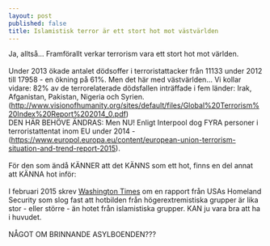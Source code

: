 ```yaml
---
layout: post
published: false
title: Islamistisk terror är ett stort hot mot västvärlden
---
```


Ja, alltså… Framförallt verkar terrorism vara ett stort hot mot världen.
<br><br>
Under 2013 ökade antalet dödsoffer i terroristattacker från 11133 under 2012 till 17958 - en ökning på 61%. Men det här med västvärlden... Vi kollar vidare:  82% av de terrorelaterade dödsfallen inträffade i fem länder: Irak, Afganistan, Pakistan, Nigeria och Syrien. (http://www.visionofhumanity.org/sites/default/files/Global%20Terrorism%20Index%20Report%202014_0.pdf)
<br>
DEN HÄR BEHÖVE ÄNDRAS: Men NU! Enligt Interpool dog FYRA personer i terroristattentat inom EU under 2014 - (https://www.europol.europa.eu/content/european-union-terrorism-situation-and-trend-report-2015).
<br><br>
För den som ändå KÄNNER att det KÄNNS som ett hot, finns en del annat att KÄNNA hot inför:
<br><br>
I februari 2015 skrev [Washington Times](http://www.washingtontimes.com/news/2015/feb/21/dhs-intelligence-report-warns-of-domestic-right-wi/)  om en rapport från USAs Homeland Security som slog fast att hotbilden från högerextremistiska grupper är lika stor - eller större - än hotet från islamistiska grupper. KAN ju vara bra att ha i huvudet.
<br><br>
NÅGOT OM BRINNANDE ASYLBOENDEN???
